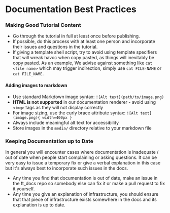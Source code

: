 # Documentation Best Practices

### Making Good Tutorial Content

- Go through the tutorial in full at least once before publishing.
- If possible, do this process with at least one person and incorporate their issues and questions in the tutorial.
- If giving a template shell script, try to avoid using template specifiers that will wreak havoc when copy pasted, as things will inevitably be copy pasted. As an example, We advise against something like `cat <file name>` which may trigger indirection, simply use `cat FILE-NAME` or `cat FILE_NAME`.

#### Adding images to markdown 

- Use standard Markdown image syntax: `![Alt text](path/to/image.png)`
- **HTML is not supported** in our documentation renderer - avoid using `<img>` tags as they will not display correctly
- For image sizing, use the curly brace attribute syntax: `![Alt text](image.png){ width=400px }`
- Always include meaningful alt text for accessibility
- Store images in the `media/` directory relative to your markdown file

### Keeping Documentation up to Date

In general you will encounter cases where documentation is inadequate / out of date when people start complaining or asking questions. It can be very easy to issue a temporary fix or give a verbal explanation in this case but it's always best to incorporate such issues in the docs.

- Any time you find that documentation is out of date, make an issue in the ft_docs repo so somebody else can fix it or make a pull request to fix it yourself.
- Any time you give an explanation of infrastructure, you should ensure that that piece of infrastructure exists somewhere in the docs and its explanation is up to date.
